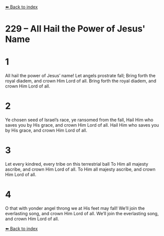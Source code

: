 [⬅️ Back to index](../README.md)

# 229 – All Hail the Power of Jesus' Name


# 1
All hail the power of Jesus’ name! Let angels prostrate fall;
Bring forth the royal diadem, and crown Him Lord of all.
Bring forth the royal diadem, and crown Him Lord of all.

# 2
Ye chosen seed of Israel’s race, ye ransomed from the fall,
Hail Him who saves you by His grace, and crown Him Lord of all.
Hail Him who saves you by His grace, and crown Him Lord of all.

# 3
Let every kindred, every tribe on this terrestrial ball
To Him all majesty ascribe, and crown Him Lord of all.
To Him all majesty ascribe, and crown Him Lord of all.

# 4
O that with yonder angel throng we at His feet may fall!
We’ll join the everlasting song, and crown Him Lord of all.
We’ll join the everlasting song, and crown Him Lord of all.

[⬅️ Back to index](../README.md)
